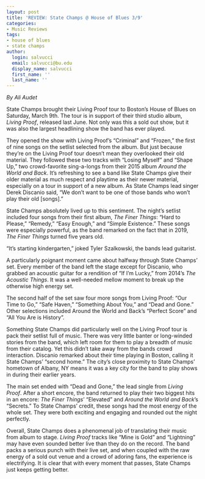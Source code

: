 ```yaml
---
layout: post
title: 'REVIEW: State Champs @ House of Blues 3/9'
categories:
- Music Reviews
tags:
- house of blues
- state champs
author:
  login: salvucci
  email: salvucci@bu.edu
  display_name: salvucci
  first_name: ''
  last_name: ''
---
```

_By Ali Audet_

State Champs brought their Living Proof tour to Boston’s House of Blues on Saturday, March 9th. The tour is in support of their third studio album, _Living Proof_, released last June. Not only was this a sold out show, but it was also the largest headlining show the band has ever played.

They opened the show with Living Proof’s “Criminal” and “Frozen,” the first of nine songs on the setlist selected from the album. But just because they’re on the Living Proof tour doesn’t mean they overlooked their old material. They followed these two tracks with “Losing Myself” and “Shape Up,” two crowd-favorite sing-a-longs from their 2015 album _Around the World and Back_. It’s refreshing to see a band like State Champs give their older material as much respect and playtime as their newer material, especially on a tour in support of a new album. As State Champs lead singer Derek Discanio said, “We don’t want to be one of those bands who won’t play their old \[songs\].”

State Champs absolutely lived up to this sentiment. The night’s setlist included four songs from their first album, _The Finer Things_: “Hard to Please,” “Remedy,” “Easy Enough,” and “Simple Existence.” These songs were especially powerful, as the band remarked on the fact that in 2019, _The Finer Things_ turned five years old.

“It’s starting kindergarten,” joked Tyler Szalkowski, the bands lead guitarist.

A particularly poignant moment came about halfway through State Champs’ set. Every member of the band left the stage except for Discanio, who grabbed an acoustic guitar for a rendition of “If I’m Lucky,” from 2014’s _The Acoustic Things_. It was a well-needed mellow moment to break up the otherwise high energy set.

The second half of the set saw four more songs from Living Proof: “Our Time to Go,” “Safe Haven,” “Something About You,” and “Dead and Gone.” Other selections included Around the World and Back’s “Perfect Score” and “All You Are is History”.

Something State Champs did particularly well on the Living Proof tour is pack their setlist full of music. There was very little banter or long-winded stories from the band, which left room for them to play a breadth of music from their catalog. Yet this didn’t take away from the bands crowd interaction. Discanio remarked about their time playing in Boston, calling it State Champs’ “second home.” The city’s close proximity to State Champs’ hometown of Albany, NY means it was a key city for the band to play shows in during their earlier years.

The main set ended with “Dead and Gone,” the lead single from _Living Proof_. After a short encore, the band returned to play their two biggest hits in an encore: _The Finer Things_’ “Elevated” and _Around the World and Back_’s “Secrets.” To State Champs’ credit, these songs had the most energy of the whole set. They were both exciting and engaging and rounded out the night perfectly.

Overall, State Champs does a phenomenal job of translating their music from album to stage. _Living Proof_ tracks like “Mine is Gold” and “Lightning” may have even sounded better live than they do on the record. The band packs a serious punch with their live set, and when coupled with the raw energy of a sold out venue and a crowd of adoring fans, the experience is electrifying. It is clear that with every moment that passes, State Champs just keeps getting better.